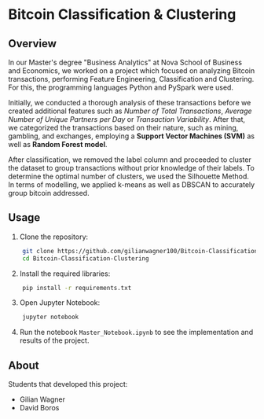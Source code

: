 # Bitcoin Classification & Clustering

## Overview
In our Master's degree "Business Analytics" at Nova School of Business and Economics, we worked on a project which focused on analyzing Bitcoin transactions, performing Feature Engineering, Classification and Clustering. For this, the programming languages Python and PySpark were used.

Initially, we conducted a thorough analysis of these transactions before we created additional features such as *Number of Total Transactions*, *Average Number of Unique Partners per Day* or *Transaction Variability*. After that, we categorized the transactions based on their nature, such as mining, gambling, and exchanges, employing a **Support Vector Machines (SVM)** as well as **Random Forest model**.

After classification, we removed the label column and proceeded to cluster the dataset to group transactions without prior knowledge of their labels. To determine the optimal number of clusters, we used the Silhouette Method. In terms of modelling, we applied k-means as well as DBSCAN to accurately group bitcoin addressed.

## Usage
1. Clone the repository:
```sh
    git clone https://github.com/gilianwagner100/Bitcoin-Classification-Clustering.git
    cd Bitcoin-Classification-Clustering
```
2. Install the required libraries:
```sh
    pip install -r requirements.txt
```
3. Open Jupyter Notebook:
```sh
    jupyter notebook
```
4. Run the notebook `Master_Notebook.ipynb` to see the implementation and results of the project.

## About
Students that developed this project:
- Gilian Wagner
- David Boros
